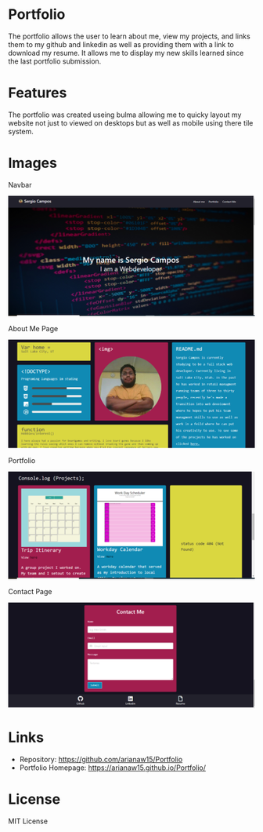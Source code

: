 # Portfolio

The portfolio allows the user to learn about me, view my projects, and links them to my github and linkedin as well as providing them with a link to download my resume. It allows me to display my new skills learned since the last portfolio submission. 

# Features

The portfolio was created useing bulma allowing me to quicky layout my website not just to viewed on desktops but as well as mobile using there tile system.

# Images

Navbar

![Navbar and the landing page](https://github.com/Surge3216/serg-2nd-portfolio/blob/master/assets/nav.png)

About Me Page

![About Me page with introduction and professional photo](https://github.com/Surge3216/serg-2nd-portfolio/blob/master/assets/aboutme.png)


Portfolio

![Portfolio section with images and links](https://github.com/Surge3216/serg-2nd-portfolio/blob/master/assets/Projects.PNG)

Contact Page

![Contact page with contact form and links to github, linkedin and my resume](https://github.com/Surge3216/serg-2nd-portfolio/blob/master/assets/contact.PNG)

# Links

- Repository: https://github.com/arianaw15/Portfolio
- Portfolio Homepage: https://arianaw15.github.io/Portfolio/

# License

MIT License
